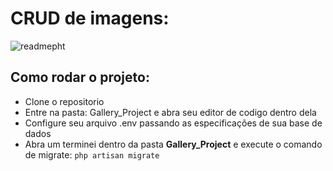 # CRUD de imagens:

![readmepht](https://user-images.githubusercontent.com/59832080/229391621-2e093357-c060-4d9e-8802-7a76c5dc5d46.jpg)

<h2>Como rodar o projeto:</h2>

* Clone o repositorio 
* Entre na pasta: Gallery_Project e abra seu editor de codigo dentro dela
* Configure seu arquivo .env passando as especificações de sua base de dados
* Abra um terminei dentro da pasta <strong>Gallery_Project</strong> e execute o comando de migrate: `php artisan migrate `
